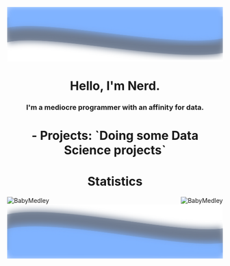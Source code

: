 <img align="center" src="https://raw.githubusercontent.com/Kqzz/Kqzz/master/top.svg"/>

<h1 align="center">Hello, I'm Nerd.</h1>
<h3 align="center">I'm a mediocre programmer with an affinity for data.</h3>

<p align="center">

<h1 align="center">- Projects: `Doing some Data Science projects`</h1>
</p>
<h1 align="center">    </h1>
<h1 align="center">Statistics</h1>

<p><img align="left" src="https://github-readme-stats.vercel.app/api?username=BabyMedley&show_icons=true&text_color=ffffff&bg_color=7fb3ff&title_color=ffffff&icon_color=ffffff" alt="BabyMedley" /></p>

<p></p>

<img align="right" src="https://github-readme-stats.vercel.app/api/top-langs/?username=BabyMedley&show_icons=true&text_color=ffffff&bg_color=7fb3ff&title_color=ffffff&icon_color=ffffff" alt="BabyMedley"/>


<img align="center" src="https://raw.githubusercontent.com/Kqzz/Kqzz/master/bottom.svg"/>
